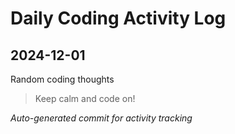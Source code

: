 # Daily Coding Activity Log

## 2024-12-01

Random coding thoughts

> Keep calm and code on!

*Auto-generated commit for activity tracking*
